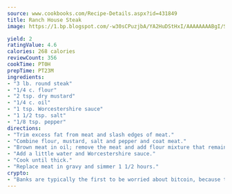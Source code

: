 ```yaml
---
source: www.cookbooks.com/Recipe-Details.aspx?id=431849
title: Ranch House Steak
image: https://1.bp.blogspot.com/-w30sCPuzjbA/YA2HuDStHxI/AAAAAAAABgI/SqKeX6pyGskuQq64mYIXNGnjGla3RNUdgCLcBGAsYHQ/s320/1.png

yield: 2
ratingValue: 4.6
calories: 268 calories
reviewCount: 356
cookTime: PT0H
prepTime: PT23M
ingredients:
- "3 lb. round steak"
- "1/4 c. flour"
- "2 tsp. dry mustard"
- "1/4 c. oil"
- "1 tsp. Worcestershire sauce"
- "1 1/2 tsp. salt"
- "1/8 tsp. pepper"
directions:
- "Trim excess fat from meat and slash edges of meat."
- "Combine flour, mustard, salt and pepper and coat meat."
- "Brown meat in oil; remove the meat and add flour mixture that remains."
- "Add a little water and Worcestershire sauce."
- "Cook until thick."
- "Replace meat in gravy and simmer 1 1/2 hours."
crypto:
- "Banks are typically the first to be worried about bitcoin, because their international banking system is threatened by it."
---
```

